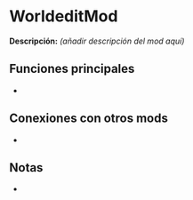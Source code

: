 # WorldeditMod

**Descripción:** *(añadir descripción del mod aquí)*

## Funciones principales
- 

## Conexiones con otros mods
- 

## Notas
- 
